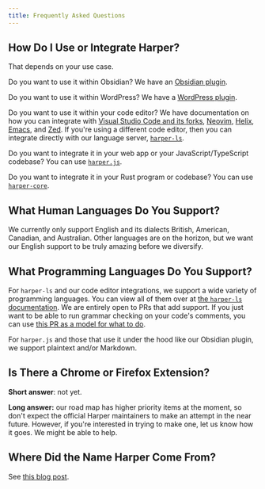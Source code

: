 ```yaml
---
title: Frequently Asked Questions
---
```


## How Do I Use or Integrate Harper?

That depends on your use case.

Do you want to use it within Obsidian? We have an [Obsidian plugin](/docs/integrations/obsidian).

Do you want to use it within WordPress? We have a [WordPress plugin](/docs/integrations/wordpress).

Do you want to use it within your code editor? We have documentation on how you can integrate with [Visual Studio Code and its forks](/docs/integrations/visual-studio-code), [Neovim](/docs/integrations/neovim), [Helix](/docs/integrations/helix), [Emacs](/docs/integrations/emacs), and [Zed](/docs/integrations/zed). If you're using a different code editor, then you can integrate directly with our language server, [`harper-ls`](/docs/integrations/language-server).

Do you want to integrate it in your web app or your JavaScript/TypeScript codebase? You can use [`harper.js`](./harperjs/introduction).

Do you want to integrate it in your Rust program or codebase? You can use [`harper-core`](https://crates.io/crates/harper-core).

## What Human Languages Do You Support?

We currently only support English and its dialects British, American, Canadian, and Australian. Other languages are on the horizon, but we want our English support to be truly amazing before we diversify.

## What Programming Languages Do You Support?

For `harper-ls` and our code editor integrations, we support a wide variety of programming languages. You can view all of them over at [the `harper-ls` documentation](/docs/integrations/language-server#Supported-Languages). We are entirely open to PRs that add support. If you just want to be able to run grammar checking on your code's comments, you can use [this PR as a model for what to do](https://github.com/Automattic/harper/pull/332).

For `harper.js` and those that use it under the hood like our Obsidian plugin, we support plaintext and/or Markdown.

## Is There a Chrome or Firefox Extension?

**Short answer**: not yet.

**Long answer:** our road map has higher priority items at the moment, so don't expect the official Harper maintainers to make an attempt in the near future. However, if you're interested in trying to make one, let us know how it goes. We might be able to help.

## Where Did the Name Harper Come From?

See [this blog post](https://elijahpotter.dev/articles/naming_harper).
